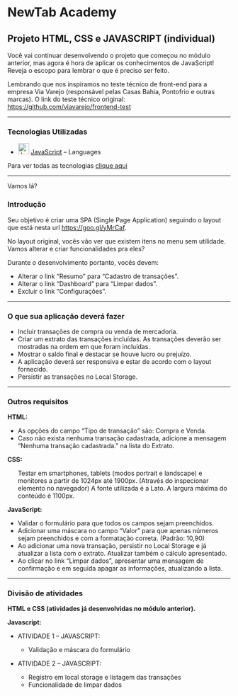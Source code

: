 <h1>NewTab Academy</h1>
<h2>Projeto HTML, CSS e JAVASCRIPT (individual)</h2>

<p>Você vai continuar desenvolvendo o projeto que começou no módulo anterior, mas agora é hora de aplicar os conhecimentos de JavaScript! Reveja o escopo para lembrar o que é preciso ser feito.</p>

<p>Lembrando que nos inspiramos no teste técnico de front-end para a empresa Via Varejo (responsável pelas Casas Bahia, Pontofrio e outras marcas). O link do teste técnico original: <a href="https://github.com/viavarejo/frontend-test">https://github.com/viavarejo/frontend-test</a></p>

<hr>

<h3>Tecnologias Utilizadas</h3>

- <img width='25' height='25' src='https://img.stackshare.io/service/1209/javascript.jpeg' alt='JavaScript'/> [JavaScript](https://developer.mozilla.org/en-US/docs/Web/JavaScript) – Languages

Para ver todas as tecnologias [clique aqui](/techstack.md)

<hr>

<p>Vamos lá?</p>

<h3>Introdução</h3>

<p>Seu objetivo é criar uma SPA (Single Page Application) seguindo o layout que está nesta url <a href="https://goo.gl/yMrCaf">https://goo.gl/yMrCaf</a>.</p>

<p>No layout original, vocês vão ver que existem itens no menu sem utilidade. Vamos alterar e criar funcionalidades pra eles? </p>

<p>Durante o desenvolvimento portanto, vocês devem:</p>

<ul>
  <li>Alterar o link “Resumo” para “Cadastro de transações”.</li>
  <li>Alterar o link “Dashboard” para “Limpar dados”.</li>
  <li>Excluir o link “Configurações”.</li>
</ul>

<hr>

<h3>O que sua aplicação deverá fazer</h3>

<ul>
  <li>Incluir transações de compra ou venda de mercadoria.</li>
  <li>Criar um extrato das transações incluídas. As transações deverão ser mostradas na ordem em que foram incluídas.</li>
  <li>Mostrar o saldo final e destacar se houve lucro ou prejuízo.</li>
  <li>A aplicação deverá ser responsiva e estar de acordo com o layout fornecido.</li>
  <li>Persistir as transações no Local Storage.</li>
</ul>

<hr>

<h3>Outros requisitos</h3>

<p><strong>HTML:</strong></p>

<ul>
  <li>As opções do campo “Tipo de transação” são: Compra e Venda.</li>
  <li>Caso não exista nenhuma transação cadastrada, adicione a mensagem “Nenhuma transação cadastrada.” na lista do Extrato.</li>
</ul>

<p><strong>CSS:</strong></p>

<ul>
  Testar em smartphones, tablets (modos portrait e landscape) e monitores a partir de 1024px até 1900px. (Através do inspecionar elemento no navegador)
  A fonte utilizada é a Lato.
  A largura máxima do conteúdo é 1100px.
</ul>

<p><strong>JavaScript:</strong></p>

<ul>
  <li>Validar o formulário para que todos os campos sejam preenchidos.</li>
  <li>Adicionar uma máscara no campo “Valor” para que apenas números sejam preenchidos e com a formatação correta. (Padrão: 10,90)</li>
  <li>Ao adicionar uma nova transação, persistir no Local Storage e já atualizar a lista com o extrato. Atualizar também o cálculo apresentado.</li>
  <li>Ao clicar no link “Limpar dados”, apresentar uma mensagem de confirmação e em seguida apagar as informações, atualizando a lista.</li>
</ul>

<hr>

<h3>Divisão de atividades</h3>

<p><strong>HTML e CSS (atividades já desenvolvidas no módulo anterior).</strong></p>

<p><strong>Javascript:</strong></p>

<ul>
  <li>ATIVIDADE 1 – JAVASCRIPT:</li>
  <ul>
    <li>Validação e máscara do formulário</li>
  </ul>
</ul>

<ul>
  <li>ATIVIDADE 2 – JAVASCRIPT:</li>
  <ul>
    <li>Registro em local storage e listagem das transações</li>
    <li>Funcionalidade de limpar dados</li>
  </ul>
</ul>
